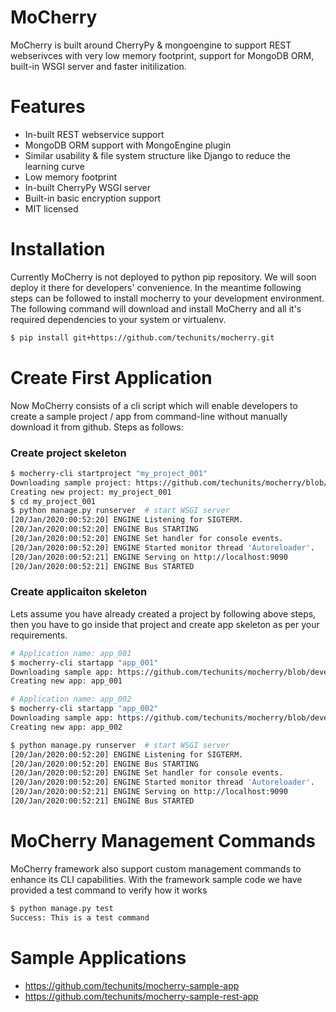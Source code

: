 
# MoCherry
MoCherry is built around CherryPy & mongoengine to support REST webserivces with very low memory footprint, support for MongoDB ORM, built-in WSGI server and faster initilization.

# Features
  - In-built REST webservice support
  - MongoDB ORM support with MongoEngine plugin
  - Similar usability & file system structure like Django to reduce the learning curve
  - Low memory footprint
  - In-built CherryPy WSGI server
  - Built-in basic encryption support
  - MIT licensed

# Installation
Currently MoCherry is not deployed to python pip repository. We will soon deploy it there for developers' convenience. In the meantime following steps can be followed to install mocherry to your development environment. The following command will download and install MoCherry and all it's required dependencies to your system or virtualenv.
```sh
$ pip install git+https://github.com/techunits/mocherry.git
```

# Create First Application
Now MoCherry consists of a cli script which will enable developers to create a sample project / app from command-line without manually download it from github. Steps as follows:
### Create project skeleton
```sh
$ mocherry-cli startproject "my_project_001"
Downloading sample project: https://github.com/techunits/mocherry/blob/mocherry/resources/samples/project.zip?raw=true
Creating new project: my_project_001
$ cd my_project_001
$ python manage.py runserver  # start WSGI server
[20/Jan/2020:00:52:20] ENGINE Listening for SIGTERM.
[20/Jan/2020:00:52:20] ENGINE Bus STARTING
[20/Jan/2020:00:52:20] ENGINE Set handler for console events.       
[20/Jan/2020:00:52:20] ENGINE Started monitor thread 'Autoreloader'.
[20/Jan/2020:00:52:21] ENGINE Serving on http://localhost:9090
[20/Jan/2020:00:52:21] ENGINE Bus STARTED
```

### Create applicaiton skeleton
Lets assume you have already created a project by following above steps, then you have to go inside that project and create app skeleton as per your requirements.
```sh
# Application name: app_001
$ mocherry-cli startapp "app_001"
Downloading sample app: https://github.com/techunits/mocherry/blob/develop/mocherry/resources/samples/app.zip?raw=true
Creating new app: app_001

# Application name: app_002
$ mocherry-cli startapp "app_002"
Downloading sample app: https://github.com/techunits/mocherry/blob/develop/mocherry/resources/samples/app.zip?raw=true
Creating new app: app_002

$ python manage.py runserver  # start WSGI server
[20/Jan/2020:00:52:20] ENGINE Listening for SIGTERM.
[20/Jan/2020:00:52:20] ENGINE Bus STARTING
[20/Jan/2020:00:52:20] ENGINE Set handler for console events.       
[20/Jan/2020:00:52:20] ENGINE Started monitor thread 'Autoreloader'.
[20/Jan/2020:00:52:21] ENGINE Serving on http://localhost:9090
[20/Jan/2020:00:52:21] ENGINE Bus STARTED
```


# MoCherry Management Commands
MoCherry framework also support custom management commands to enhance its CLI capabilities. With the framework sample code we have provided a test command to verify how it works

```sh
$ python manage.py test
Success: This is a test command
```

# Sample Applications
 - https://github.com/techunits/mocherry-sample-app
 - https://github.com/techunits/mocherry-sample-rest-app
